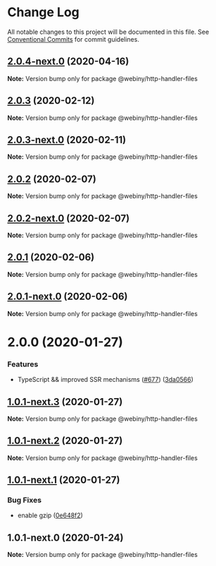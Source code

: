 # Change Log

All notable changes to this project will be documented in this file.
See [Conventional Commits](https://conventionalcommits.org) for commit guidelines.

## [2.0.4-next.0](https://github.com/webiny/webiny-js/compare/@webiny/http-handler-files@2.0.3...@webiny/http-handler-files@2.0.4-next.0) (2020-04-16)

**Note:** Version bump only for package @webiny/http-handler-files





## [2.0.3](https://github.com/webiny/webiny-js/compare/@webiny/http-handler-files@2.0.3-next.0...@webiny/http-handler-files@2.0.3) (2020-02-12)

**Note:** Version bump only for package @webiny/http-handler-files





## [2.0.3-next.0](https://github.com/webiny/webiny-js/compare/@webiny/http-handler-files@2.0.2...@webiny/http-handler-files@2.0.3-next.0) (2020-02-11)

**Note:** Version bump only for package @webiny/http-handler-files





## [2.0.2](https://github.com/webiny/webiny-js/compare/@webiny/http-handler-files@2.0.2-next.0...@webiny/http-handler-files@2.0.2) (2020-02-07)

**Note:** Version bump only for package @webiny/http-handler-files





## [2.0.2-next.0](https://github.com/webiny/webiny-js/compare/@webiny/http-handler-files@2.0.1...@webiny/http-handler-files@2.0.2-next.0) (2020-02-07)

**Note:** Version bump only for package @webiny/http-handler-files





## [2.0.1](https://github.com/webiny/webiny-js/compare/@webiny/http-handler-files@2.0.1-next.0...@webiny/http-handler-files@2.0.1) (2020-02-06)

**Note:** Version bump only for package @webiny/http-handler-files





## [2.0.1-next.0](https://github.com/webiny/webiny-js/compare/@webiny/http-handler-files@2.0.0...@webiny/http-handler-files@2.0.1-next.0) (2020-02-06)

**Note:** Version bump only for package @webiny/http-handler-files





# 2.0.0 (2020-01-27)


### Features

* TypeScript && improved SSR mechanisms ([#677](https://github.com/webiny/webiny-js/issues/677)) ([3da0566](https://github.com/webiny/webiny-js/commit/3da0566f29e1d46df0e7c357be0b42bdaa4c7d2b))





## [1.0.1-next.3](https://github.com/webiny/webiny-js/compare/@webiny/http-handler-files@1.0.1-next.2...@webiny/http-handler-files@1.0.1-next.3) (2020-01-27)

**Note:** Version bump only for package @webiny/http-handler-files





## [1.0.1-next.2](https://github.com/webiny/webiny-js/compare/@webiny/http-handler-files@1.0.1-next.1...@webiny/http-handler-files@1.0.1-next.2) (2020-01-27)

**Note:** Version bump only for package @webiny/http-handler-files





## [1.0.1-next.1](https://github.com/webiny/webiny-js/compare/@webiny/http-handler-files@1.0.1-next.0...@webiny/http-handler-files@1.0.1-next.1) (2020-01-27)


### Bug Fixes

* enable gzip ([0e648f2](https://github.com/webiny/webiny-js/commit/0e648f27572603e956fc614eddda2b68cdf53e42))





## 1.0.1-next.0 (2020-01-24)

**Note:** Version bump only for package @webiny/http-handler-files
